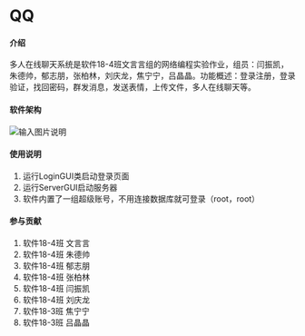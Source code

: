 # QQ

#### 介绍
  多人在线聊天系统是软件18-4班文言言组的网络编程实验作业，组员：闫振凯，朱德帅，郁志朋，张柏林，刘庆龙，焦宁宁，吕晶晶。功能概述：登录注册，登录验证，找回密码，群发消息，发送表情，上传文件，多人在线聊天等。

#### 软件架构

![输入图片说明](https://images.gitee.com/uploads/images/2020/1118/144131_ebfe1ec6_7436957.jpeg "QQ图片20201118144059.jpg")


#### 使用说明

1.  运行LoginGUI类启动登录页面
2.  运行ServerGUI启动服务器
3.  软件内置了一组超级账号，不用连接数据库就可登录（root，root）

#### 参与贡献

1.  软件18-4班 文言言
2.  软件18-4班 朱德帅
3.  软件18-4班 郁志朋
4.  软件18-4班 张柏林
5.  软件18-4班 闫振凯
6.  软件18-4班 刘庆龙
7.  软件18-3班 焦宁宁
8.  软件18-3班 吕晶晶
